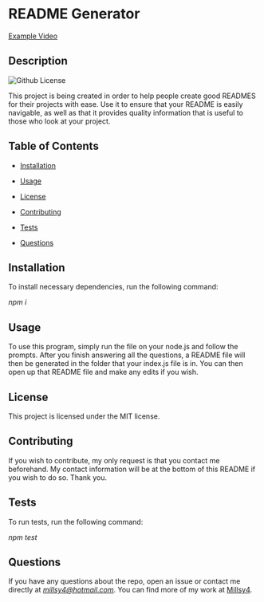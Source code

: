 # **README Generator**

[Example Video](https://drive.google.com/file/d/1KKEKGDjWdDM30MXcwnuhULp5P1Vqaw9-/view)

## **Description**
![Github License](https://img.shields.io/badge/License-MIT-green)

This project is being created in order to help people create good READMES for their projects with ease.  Use it to ensure that your README is easily navigable, as well as that it provides quality information that is useful to those who look at your project.
  
## **Table of Contents**
  
* [Installation](#installation)

* [Usage](#usage)
  
* [License](#license)
  
* [Contributing](#contributing)
  
* [Tests](#tests)
  
* [Questions](#questions)
  
## **Installation**
  
To install necessary dependencies, run the following command:
  
*npm i*
  
## **Usage**
  
To use this program, simply run the file on your node.js and follow the prompts.  After you finish answering all the questions, a README file will then be generated in the folder that your index.js file is in.  You can then open up that README file and make any edits if you wish.
  
## **License**
  
This project is licensed under the MIT license.
  
## **Contributing**
  
If you wish to contribute, my only request is that you contact me beforehand.  My contact information will be at the bottom of this README if you wish to do so.  Thank you.
  
## **Tests**
  
To run tests, run the following command:
  
  
*npm test*
  
  
## **Questions**
  
If you have any questions about the repo, open an issue or contact me directly at *millsy4@hotmail.com*.
You can find more of my work at [Millsy4](https://github.com/Millsy4/).